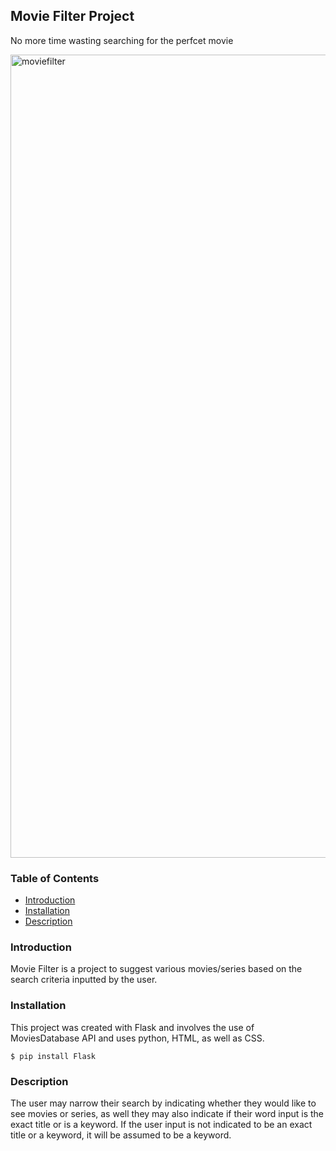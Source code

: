 ## Movie Filter Project
No more time wasting searching for the perfcet movie

<img width="1285" alt="moviefilter" src="https://github.com/alebora/MovieFilter/blob/main/static/movieFilter.png">

### Table of Contents              
* [Introduction](#Introduction)
* [Installation](#Installation)
* [Description](#Description)      
  
### Introduction                         
Movie Filter is a project to suggest various movies/series based on the search criteria inputted by the user.                
                
### Installation 
This project was created with Flask and involves the use of MoviesDatabase API and uses python, HTML, as well as CSS.        
```
$ pip install Flask                         
```                     
    
### Description
The user may narrow their search by indicating whether they would like to see movies or series, as well they may also indicate if their word input is the exact title or is a keyword. If the user input is not indicated to be an exact title or a keyword, it will be assumed to be a keyword.                 
